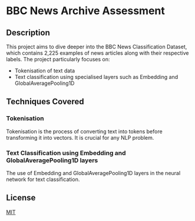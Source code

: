 # BBC News Archive Assessment

## Description
This project aims to dive deeper into the BBC News Classification Dataset, which contains 2,225 examples of news articles along with their respective labels. The project particularly focuses on:
- Tokenisation of text data
- Text classification using specialised layers such as Embedding and GlobalAveragePooling1D


## Techniques Covered
### Tokenisation
Tokenisation is the process of converting text into tokens before transforming it into vectors. It is crucial for any NLP problem.

### Text Classification using Embedding and GlobalAveragePooling1D layers
The use of Embedding and GlobalAveragePooling1D layers in the neural network for text classification.


## License
[MIT](https://choosealicense.com/licenses/mit/)
